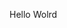 Hello Wolrd


















































































































































































































































































































































































































































































































































































































































































































































































































































































































































































































































































































































































































































































































































































































































































































































































































































































































































































































































































































































































































































































































































































































































































































































































































































































































































































































































































































































































































































































































































































